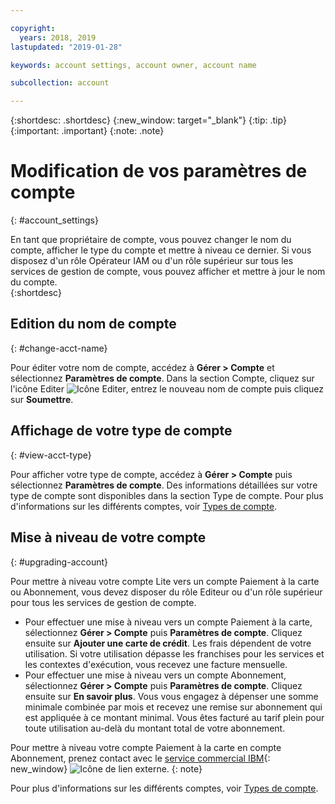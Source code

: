 ```yaml
---

copyright:
  years: 2018, 2019
lastupdated: "2019-01-28"

keywords: account settings, account owner, account name

subcollection: account

---
```


{:shortdesc: .shortdesc}
{:new_window: target="_blank"}
{:tip: .tip}
{:important: .important}
{:note: .note}


# Modification de vos paramètres de compte
{: #account_settings}

En tant que propriétaire de compte, vous pouvez changer le nom du compte, afficher le type du compte et mettre à niveau ce dernier. Si vous disposez d'un rôle Opérateur IAM ou d'un rôle supérieur sur tous les services de gestion de compte, vous pouvez afficher et mettre à jour le nom du compte.  
{:shortdesc}

## Edition du nom de compte
{: #change-acct-name}

Pour éditer votre nom de compte, accédez à **Gérer > Compte** et sélectionnez **Paramètres de compte**. Dans la section Compte, cliquez sur l'icône Editer ![Icône Editer](../icons/edit-tagging.svg), entrez le nouveau nom de compte puis cliquez sur **Soumettre**.

## Affichage de votre type de compte
{: #view-acct-type}

Pour afficher votre type de compte, accédez à **Gérer > Compte** puis sélectionnez **Paramètres de compte**. Des informations détaillées sur votre type de compte sont disponibles dans la section Type de compte. Pour plus d'informations sur les différents comptes, voir [Types de compte](/docs/account?topic=account-accounts).

## Mise à niveau de votre compte
{: #upgrading-account}

Pour mettre à niveau votre compte Lite vers un compte Paiement à la carte ou Abonnement, vous devez disposer du rôle Editeur ou d'un rôle supérieur pour tous les services de gestion de compte.
  * Pour effectuer une mise à niveau vers un compte Paiement à la carte, sélectionnez **Gérer > Compte** puis **Paramètres de compte**. Cliquez ensuite sur **Ajouter une carte de crédit**. Les frais dépendent de votre utilisation. Si votre utilisation dépasse les franchises pour les services et les contextes d'exécution, vous recevez une facture mensuelle.
  * Pour effectuer une mise à niveau vers un compte Abonnement, sélectionnez **Gérer > Compte** puis **Paramètres de compte**. Cliquez ensuite sur **En savoir plus**. Vous vous engagez à dépenser une somme minimale combinée par mois et recevez une remise sur abonnement qui est appliquée à ce montant minimal. Vous êtes facturé au tarif plein pour toute utilisation au-delà du montant total de votre abonnement.

Pour mettre à niveau votre compte Paiement à la carte en compte Abonnement, prenez contact avec le [service commercial IBM](https://www.ibm.com/cloud-computing/bluemix/contact-us){: new_window} ![Icône de lien externe](../icons/launch-glyph.svg "Icône de lien externe").
{: note}

Pour plus d'informations sur les différents comptes, voir [Types de compte](/docs/account?topic=account-accounts).
